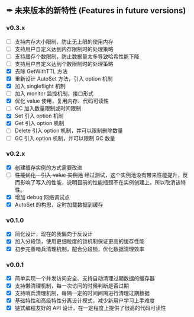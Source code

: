 ## ✒ 未来版本的新特性 (Features in future versions)

### v0.3.x

* [ ] 支持内存大小限制，防止无上限的使用内存
* [ ] 支持用户自定义达到内存限制时的处理策略
* [ ] 支持缓存个数限制，防止数据量太多导致哈希性能下降
* [ ] 支持用户自定义达到个数限制时的处理策略
* [x] 去除 GetWithTTL 方法
* [x] 重新设计 AutoSet 方法，引入 option 机制
* [x] 加入 singleflight 机制
* [ ] 加入 monitor 监控机制，接口形式
* [x] 优化 value 使用，复用内存、代码可读性
* [ ] GC 加入数量限制或时间限制
* [x] Set 引入 option 机制
* [x] Get 引入 option 机制
* [ ] Delete 引入 option 机制，并可以限制删除数量
* [ ] GC 引入 option 机制，并可以限制 GC 数量

### v0.2.x

* [x] 创建缓存实例的方式需要改进
* [ ] ~~性能优化 - 引入 value 实例池~~
  经过测试，这个实例池没有带来性能提升，反而影响了写入的性能，说明目前的性能瓶颈不在实例创建上，所以取消该特性。
* [x] 增加 debug 网络调试点
* [x] AutoSet 的构思，定时加载数据到缓存

### v0.1.0

* [x] 简化设计，现在的我偏向于反设计
* [x] 加入分段锁，使用更细粒度的锁机制保证更高的缓存性能
* [x] 初步完善哨兵清理机制，配合分段锁，优化数据清理效率

### v0.0.1

* [x] 简单实现一个并发访问安全、支持自动清理过期数据的缓存器
* [x] 支持懒清理机制，每一次访问的时候判断是否过期
* [x] 支持哨兵清理机制，每隔一定的时间间隔进行清理过期数据
* [x] 基础特性和高级特性分离设计模式，减少新用户学习上手难度
* [x] 链式编程友好的 API 设计，在一定程度上提供了很高的代码可读性
